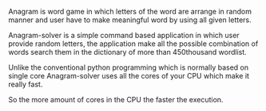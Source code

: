Anagram is word game in which letters of the word are arrange in random manner and user have to make meaningful word by using all given letters.

Anagram-solver is a simple command based application in which user provide random letters, the application make all the possible combination of words search them in the dictionary of more than 450thousand wordlist.

Unlike the conventional python programming which is normally based on single core Anagram-solver uses all the cores of your CPU which make it really fast.

So the more amount of cores in the CPU the faster the execution.
